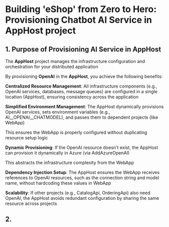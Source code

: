 # Building 'eShop' from Zero to Hero: Provisioning Chatbot AI Service in AppHost project

## 1. Purpose of Provisioning AI Service in AppHost

The **AppHost** project manages the infrastructure configuration and orchestration for your distributed application

By provisioning **OpenAI** in the **AppHost**, you achieve the following benefits:

**Centralized Resource Management**: All infrastructure components (e.g., OpenAI services, databases, message queues) are configured in a single location (AppHost), ensuring consistency across the application

**Simplified Environment Management**: The AppHost dynamically provisions OpenAI services, sets environment variables (e.g., AI__OPENAI__CHATMODEL), and passes them to dependent projects (like WebApp)

This ensures the WebApp is properly configured without duplicating resource setup logic

**Dynamic Provisioning**: If the OpenAI resource doesn’t exist, the AppHost can provision it dynamically in Azure (via AddAzureOpenAI)

This abstracts the infrastructure complexity from the WebApp

**Dependency Injection Setup**: The AppHost ensures the WebApp receives references to OpenAI resources, such as the connection string and model name, without hardcoding these values in WebApp

**Scalability**: If other projects (e.g., CatalogApi, OrderingApi) also need OpenAI, the AppHost avoids redundant configuration by sharing the same resource across projects

## 2. 

